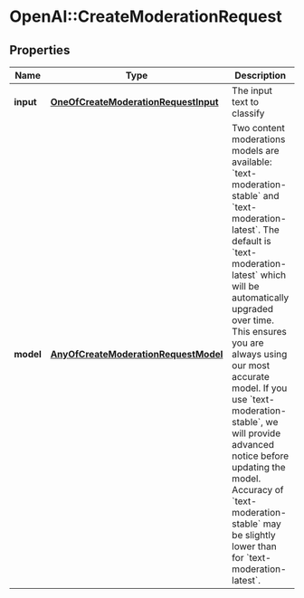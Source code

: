 # OpenAI::CreateModerationRequest

## Properties
Name | Type | Description | Notes
------------ | ------------- | ------------- | -------------
**input** | [**OneOfCreateModerationRequestInput**](OneOfCreateModerationRequestInput.md) | The input text to classify | 
**model** | [**AnyOfCreateModerationRequestModel**](AnyOfCreateModerationRequestModel.md) | Two content moderations models are available: &#x60;text-moderation-stable&#x60; and &#x60;text-moderation-latest&#x60;.  The default is &#x60;text-moderation-latest&#x60; which will be automatically upgraded over time. This ensures you are always using our most accurate model. If you use &#x60;text-moderation-stable&#x60;, we will provide advanced notice before updating the model. Accuracy of &#x60;text-moderation-stable&#x60; may be slightly lower than for &#x60;text-moderation-latest&#x60;.  | [optional] 

